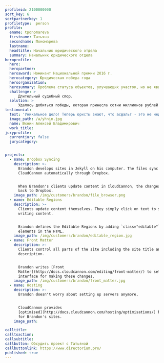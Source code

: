 ```yaml
---
profileid: 2100000000
sort_key: 6
sortpartnerkey: 1
profiletype:  person
profile:
  ename: tponomareva
  firstname: Татьяна
  secondname: Пономарева
  lastname: 
  headtitle: Начальник юридического отдела
  summary: Начальник юридического отдела
heroprofile:
  hero: 
  heropartner: 
  heroaward: Номинант Национальной премии 2016 г.
  herocategory: Юридическая победа года
  heroorganization:
  herosummary: Проблема статуса объектов, улучшающих участок, но не являющихся строениями (таких как дороги, клумбы, ограды и т.п.), стала почти классической. Вероятно также, что ее можно считать решенной. Замощение земельного участка, не отвечающее признакам сооружения, является его частью и не может быть признано самостоятельной недвижимой вещью, сказано в п. 38 постановления Пленума ВС от 23 июня 2015 года № 25 о применении раздела I части первой Гражданского кодекса. Рассмотренный сегодня спор дал ВС удачную возможность применить это разъяснение в конкретном деле (дело № А51-12453/2014).
  challenge: >
      Длительный судебный спор.
  solution: >
      Удалось добиться победы, которая принесла сотни миллионов рублей в год.
testimonial:
  text: 'Уникальное дело! Теперь юристы знают, что асфальт - это не недвижимость'
  image_path: /a/yhnin.jpg
  name: Юхнин Алексей Владимирович
  work_title: 
juryprofile:
  currentjury: false
  jurycategory: 


projects:
  - name: Dropbox Syncing
    description: >-
      Brandon develops sites in Jekyll on his computer. The files sync to
      CloudCannon automatically through Dropbox.


      When Brandon's clients update content in CloudCannon, the changes push
      back to Dropbox. 
    image_path: /img/customers/brandon/file_browser.png
  - name: Editable Regions
    description: >-
      Clients update content themselves. They simply click on text to start
      writing content.


      Brandon defines the Editable Regions by adding `class="editable"` to
      elements in the HTML. 
    image_path: /img/customers/brandon/editable_region.jpg
  - name: Front Matter
    description: >-
      Clients control all parts of the site including the site title and
      description.


      Brandon writes [Front
      Matter](http://docs.cloudcannon.com/editing/front-matter/) to set up the
      interface for making these changes.
    image_path: /img/customers/brandon/front_matter.jpg
  - name: Hosting
    description: >-
      Brandon doesn't worry about setting up servers anymore.


      CloudCannon provides
      [optimised](http://docs.cloudcannon.com/hosting/optimisations/) hosting
      for Brandon's sites.
    image_path: 

calltitle: 
calltoaction: 
callsubtitle: 
callbutton: Обсудить проект с Татьяной
callbuttonlink: https://www.directorium.pro/
published: true
---
```


